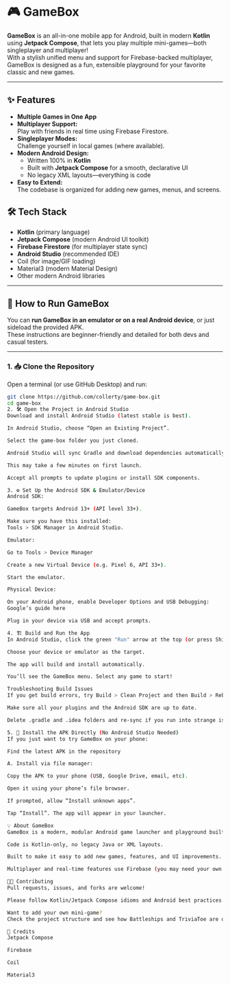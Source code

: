 # 🎮 GameBox

**GameBox** is an all-in-one mobile app for Android, built in modern **Kotlin** using **Jetpack Compose**, that lets you play multiple mini-games—both singleplayer and multiplayer!  
With a stylish unified menu and support for Firebase-backed multiplayer, GameBox is designed as a fun, extensible playground for your favorite classic and new games.

---

## ✨ Features

- **Multiple Games in One App**
- **Multiplayer Support:**  
  Play with friends in real time using Firebase Firestore.
- **Singleplayer Modes:**  
  Challenge yourself in local games (where available).
- **Modern Android Design:**
    - Written 100% in **Kotlin**
    - Built with **Jetpack Compose** for a smooth, declarative UI
    - No legacy XML layouts—everything is code
- **Easy to Extend:**  
  The codebase is organized for adding new games, menus, and screens.

## 🛠️ Tech Stack

- **Kotlin** (primary language)
- **Jetpack Compose** (modern Android UI toolkit)
- **Firebase Firestore** (for multiplayer state sync)
- **Android Studio** (recommended IDE)
- Coil (for image/GIF loading)
- Material3 (modern Material Design)
- Other modern Android libraries

---

## 🚀 How to Run GameBox

You can **run GameBox in an emulator or on a real Android device**, or just sideload the provided APK.  
These instructions are beginner-friendly and detailed for both devs and casual testers.

---

### 1. 📥 Clone the Repository

Open a terminal (or use GitHub Desktop) and run:

```sh
git clone https://github.com/collerty/game-box.git
cd game-box
2. 🛠️ Open the Project in Android Studio
Download and install Android Studio (latest stable is best).

In Android Studio, choose “Open an Existing Project”.

Select the game-box folder you just cloned.

Android Studio will sync Gradle and download dependencies automatically.

This may take a few minutes on first launch.

Accept all prompts to update plugins or install SDK components.

3. ⚙️ Set Up the Android SDK & Emulator/Device
Android SDK:

GameBox targets Android 13+ (API level 33+).

Make sure you have this installed:
Tools > SDK Manager in Android Studio.

Emulator:

Go to Tools > Device Manager

Create a new Virtual Device (e.g. Pixel 6, API 33+).

Start the emulator.

Physical Device:

On your Android phone, enable Developer Options and USB Debugging:
Google’s guide here

Plug in your device via USB and accept prompts.

4. 🏗️ Build and Run the App
In Android Studio, click the green "Run" arrow at the top (or press Shift+F10).

Choose your device or emulator as the target.

The app will build and install automatically.

You’ll see the GameBox menu. Select any game to start!

Troubleshooting Build Issues
If you get build errors, try Build > Clean Project and then Build > Rebuild Project.

Make sure all your plugins and the Android SDK are up to date.

Delete .gradle and .idea folders and re-sync if you run into strange issues.

5. 📱 Install the APK Directly (No Android Studio Needed)
If you just want to try GameBox on your phone:

Find the latest APK in the repository

A. Install via file manager:

Copy the APK to your phone (USB, Google Drive, email, etc).

Open it using your phone’s file browser.

If prompted, allow “Install unknown apps”.

Tap “Install”. The app will appear in your launcher.

💡 About GameBox
GameBox is a modern, modular Android game launcher and playground built for fun and learning.

Code is Kotlin-only, no legacy Java or XML layouts.

Built to make it easy to add new games, features, and UI improvements.

Multiplayer and real-time features use Firebase (you may need your own Firebase credentials for production/distribution).

🧑‍💻 Contributing
Pull requests, issues, and forks are welcome!

Please follow Kotlin/Jetpack Compose idioms and Android best practices.

Want to add your own mini-game?
Check the project structure and see how Battleships and TriviaToe are organized.

🙏 Credits
Jetpack Compose

Firebase

Coil

Material3